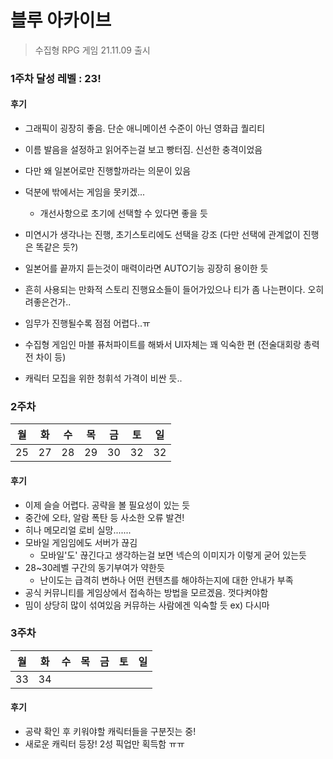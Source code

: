 # 블루 아카이브
> 수집형 RPG 게임 21.11.09 출시



### 1주차 달성 레벨 : 23!

#### 후기

- 그래픽이 굉장히 좋음. 단순 애니메이션 수준이 아닌 영화급 퀄리티
- 이름 발음을 설정하고 읽어주는걸 보고 빵터짐. 신선한 충격이었음
- 다만 왜 일본어로만 진행할까라는 의문이 있음
- 덕분에 밖에서는 게임을 못키겠...
  - 개선사항으로 초기에 선택할 수 있다면 좋을 듯

- 미연시가 생각나는 진행, 초기스토리에도 선택을 강조 (다만 선택에 관계없이 진행은 똑같은 듯?)
- 일본어를 끝까지 듣는것이 매력이라면 AUTO기능 굉장히 용이한 듯
- 흔히 사용되는 만화적 스토리 진행요소들이 들어가있으나 티가 좀 나는편이다. 오히려좋은건가..
- 임무가 진행될수록 점점 어렵다..ㅠ
- 수집형 게임인 마블 퓨처파이트를 해봐서 UI자체는 꽤 익숙한 편 (전술대회랑 총력전 차이 등)
- 캐릭터 모집을 위한 청휘석 가격이 비싼 듯..



### 2주차

| 월   | 화   | 수   | 목   | 금   | 토   | 일   |
| ---- | ---- | ---- | ---- | ---- | ---- | ---- |
| 25   | 27   | 28   | 29   | 30   | 32   | 32   |

#### 후기

- 이제 슬슬 어렵다. 공략을 볼 필요성이 있는 듯
- 중간에 오타, 알람 폭탄 등 사소한 오류 발견!
- 히나 메모리얼 로비 실망....... 
- 모바일 게임임에도 서버가 끊김
  - 모바일'도' 끊긴다고 생각하는걸 보면 넥슨의 이미지가 이렇게 굳어 있는듯
- 28~30레벨 구간의 동기부여가 약한듯
  - 난이도는 급격히 변하나 어떤 컨텐츠를 해야하는지에 대한 안내가 부족
- 공식 커뮤니티를 게임상에서 접속하는 방법을 모르겠음. 껏다켜야함
- 밈이 상당히 많이 섞여있음 커뮤하는 사람에겐 익숙할 듯 ex) 다시마



### 3주차

| 월   | 화   | 수   | 목   | 금   | 토   | 일   |
| ---- | ---- | ---- | ---- | ---- | ---- | ---- |
| 33   | 34   |      |      |      |      |      |

#### 후기

- 공략 확인 후 키워야할 캐릭터들을 구분짓는 중!
- 새로운 캐릭터 등장! 2성 픽업만 획득함 ㅠㅠ
